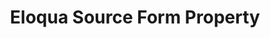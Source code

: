 ---
# -------------------------- #
#     USING THIS TEMPLATE    #
# -------------------------- #

## NEED HELP USING THIS TEMPLATE? SEE:
## https://docs-about-stitch-docs.netlify.com/reference/connect-templates/destination-form-property/
## FOR INSTRUCTIONS & REFERENCE INFO


# -------------------------- #
#        CONTENT TYPE        #
# -------------------------- #

product-type: "connect"
content-type: "api-form"
form-type: "source"
key: "source-form-properties-eloqua-object"


# -------------------------- #
#        OBJECT INFO         #
# -------------------------- #

title: "Eloqua Source Form Property"
api-type: "platform.eloqua"
display-name: "Eloqua"

source-type: "saas"
docs-name: "eloqua"

property-description: |
  the {{ form-property.display-name }} Bulk and REST APIs

description: ""

# -------------------------- #
#       FORM PROPERTIES      #
# -------------------------- #

uses-start-date: true

object-attributes:
  - name: "bulk_page_size"
    type: "string"
    required: false
    description: |
      The number of records each page in a bulk export should contain. **Note**: This setting only affects streams that use the {{ form-property.display-name }} Bulk API. Refer to the [{{ form-property.display-name }} documentation]({{ doc-link | append: "#schema" }}) for info about how each stream is replicated.
    value: "5000"


# -------------------------- #
#       OAUTH PROPERTIES     #
# -------------------------- #

oauth-link: "https://docs.oracle.com/en/cloud/saas/marketing/eloqua-rest-api/Authentication_Auth.html"

oauth-description: ""

oauth-properties:
  - name: "client_id"
    type: "string"
    required: true
    credential: false
    description: |
      Your {{ form-property.display-name }} OAuth application's client ID, obtained when you register your app with {{ form-property.display-name }}.
    value: "<YOUR_{{ form-property.display-name | upcase }}_OAUTH_CLIENT_ID>"

  - name: "client_secret"
    type: "string"
    required: true
    credential: true
    description: |
      Your {{ form-property.display-name }} OAuth application's client secret, obtained when you register your app with {{ form-property.display-name }}.
    value: "<YOUR_{{ form-property.display-name | upcase }}_OAUTH_CLIENT_ID>"

  - name: "redirect_uri"
    type: "string"
    required: true
    credential: false
    description: |
      Your {{ form-property.display-name }} OAuth application's registered redirection endpoint. This should be the same URL entered as the **Callback Url** when you registered your app.
    value: "https://your-awesome-company.com/app"

  - name: "refresh_token"
    type: "string"
    required: true
    credential: true
    description: |
      A long-lived token, used to generate new {{ form-property.display-name }} access tokens when old ones expire.
    value: "<REFRESH_TOKEN>"
---